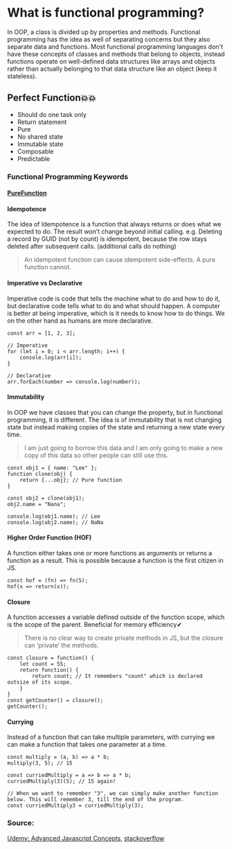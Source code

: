 What is functional programming?
======================

In OOP, a class is divided up by properties and methods. 
Functional programming has the idea as well of separating concerns but they also separate data and functions.
Most functional programming languages don't have these concepts of classes and methods that belong to objects,
instead functions operate on well-defined data structures like arrays and objects 
rather than actually belonging to that data structure like an object (keep it stateless).

## Perfect Function💥💥
* Should do one task only
* Return statement
* Pure
* No shared state
* Immutable state
* Composable
* Predictable

### Functional Programming Keywords

#### [PureFunction](PureFunction.md)

#### Idempotence
The idea of Idempotence is a function that always returns or does what we expected to do. The result won’t change beyond initial calling.
e.g. Deleting a record by GUID (not by count) is idempotent, because the row stays deleted after subsequent calls. (additional calls do nothing)
> An idempotent function can cause idempotent side-effects. A pure function cannot.

#### Imperative vs Declarative
Imperative code is code that tells the machine what to do and how to do it, but declarative code tells what to do and what should happen.
A computer is better at being imperative, which is it needs to know how to do things.
We on the other hand as humans are more declarative.

```
const arr = [1, 2, 3];

// Imperative
for (let i = 0; i < arr.length; i++) {
    console.log(arr[i]);
}

// Declarative
arr.forEach(number => console.log(number));
```

#### Immutability
In OOP we have classes that you can change the property, but in functional programming, it is different.
The idea is of immutability that is not changing state but instead making copies of the state and returning a new state every time.
> I am just going to borrow this data and I am only going to make a new copy of this data so other people can still use this.

```
const obj1 = { name: "Lee" };
function clone(obj) {
    return {...obj}; // Pure function
}

const obj2 = clone(obj1);
obj2.name = "Nana";

console.log(obj1.name); // Lee
console.log(obj2.name); // NaNa
```

#### Higher Order Function (HOF)
A function either takes one or more functions as arguments or returns a function as a result. This is possible because a function is the first citizen in JS.

```
const hof = (fn) => fn(5);
hof(x => return(x));
```

#### Closure
A function accesses a variable defined outside of the function scope, which is the scope of the parent. Beneficial for memory efficiency✔
> There is no clear way to create private methods in JS, but the closure can ‘private’ the methods.

```
const closure = function() {
    let count = 55;
    return function() {
        return count; // It remembers "count" which is declared outsize of its scope.
    }
}
const getCounter() = closure();
getCounter();

```

#### Currying
Instead of a function that can take multiple parameters, with currying we can make a function that takes one parameter at a time.

```
const multiply = (a, b) => a * b;
multiply(3, 5); // 15

const curriedMultiply = a => b => a * b;
curriedMultiply(3)(5); // 15 again!

// When we want to remember "3", we can simply make another function below. This will remember 3, till the end of the program.
const curriedMultiply3 = curriedMultiply(3);
```

### Source: 
[Udemy: Advanced Javascript Concepts](https://udemy.com/course/advanced-javascript-concepts/), 
[stackoverflow](https://stackoverflow.com/questions/4801282/are-idempotent-functions-the-same-as-pure-functions)